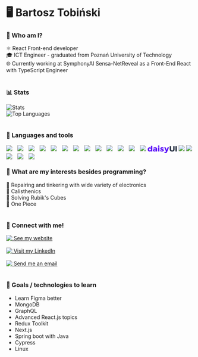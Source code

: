 # 🖥️ Bartosz Tobiński

### 👤 Who am I?
⚛️ React Front-end developer <br />
🎓 ICT Engineer - graduated from Poznań University of Technology <br />
🌐 Currently working at SymphonyAI Sensa-NetReveal as a Front-End React with TypeScript Engineer

#

### 📊 Stats
![Stats](https://github-readme-stats.vercel.app/api?username=bttobi&count_private=true&show_icons=true&theme=transparent&hide=prs,issues,contribs&rank_icon=github)
<br/>
![Top Languages](https://github-readme-stats.vercel.app/api/top-langs/?username=bttobi&layout=donut&theme=transparent)

#

### 🧰 Languages and tools
<img align="left" padding="5px" width="30px" src="https://cdn.jsdelivr.net/gh/devicons/devicon/icons/vscode/vscode-original.svg" />
<img align="left" padding="5px" width="30px" src="https://cdn.jsdelivr.net/gh/devicons/devicon/icons/html5/html5-original.svg" />  
<img align="left" padding="5px" width="30px" src="https://cdn.jsdelivr.net/gh/devicons/devicon/icons/css3/css3-original.svg" />
<img align="left" padding="5px" width="30px" src="https://cdn.jsdelivr.net/gh/devicons/devicon/icons/javascript/javascript-original.svg" />
<img align="top" padding="5px" width="30px" src="https://github.com/bttobi/bttobi/assets/76923032/106874b0-de2e-4886-81b3-c31fe587ef4c" />
<img align="left" padding="5px" width="30px" src="https://cdn.jsdelivr.net/gh/devicons/devicon/icons/react/react-original.svg" />
<img align="left" padding="5px" width="30px" src="https://camo.githubusercontent.com/61e102d7c605ff91efedb9d7e47c1c4a07cef59d3e1da202fd74f4772122ca4e/68747470733a2f2f766974656a732e6465762f6c6f676f2e737667" />
<img align="left" padding="5px" width="30px" src="https://cdn.jsdelivr.net/gh/devicons/devicon/icons/firebase/firebase-plain.svg" />
<img align="left" padding="5px" width="30px" src="https://cdn.jsdelivr.net/gh/devicons/devicon/icons/tailwindcss/tailwindcss-plain.svg" />
<img align="top" padding="5px" width="80px" src="https://raw.githubusercontent.com/saadeghi/files/main/daisyui/logo-4.svg" />
<img align="left" padding="5px" width="30px" src="https://mui.com/static/logo.png" /> 
<img align="left" padding="5px" width="30px" src="https://pagepro.co/blog/wp-content/uploads/2020/03/framer-motion.png" />
<img align="left" padding="5px" width="30px" src="https://global.discourse-cdn.com/standard17/uploads/threejs/original/2X/e/e4f86d2200d2d35c30f7b1494e96b9595ebc2751.png" /> 
<img align="top" padding="5px" width="60px" src="https://reactrouter.com/_brand/react-router-stacked-color-inverted.png" /> 
<img align="left" padding="5px" width="30px" src="https://cdn.jsdelivr.net/gh/devicons/devicon/icons/cplusplus/cplusplus-original.svg" />
<img align="left" padding="5px" width="30px" src="https://cdn.jsdelivr.net/gh/devicons/devicon/icons/mysql/mysql-original-wordmark.svg" />
<img align="left" padding="5px" width="30px" src="https://cdn.jsdelivr.net/gh/devicons/devicon/icons/git/git-original.svg" />  
<img align="left" padding="5px" width="30px" src="https://github.com/bttobi/react-form-recruitment-task/assets/76923032/41cfd5ca-2417-423d-8876-266bc3b9f905" /> 
<img align="top" padding="5px" width="30px" src="https://cdn.jsdelivr.net/gh/devicons/devicon/icons/figma/figma-original.svg" />


#

### 🎨 What are my interests besides programming?
🔧 Repairing and tinkering with wide variety of electronics<br/>
🤸 Calisthenics<br/>
🧊 Solving Rubik's Cubes<br/>
👒 One Piece<br/>

#

### 🔗 Connect with me!
[<img align="top" padding="5px" width="30px" src="https://user-images.githubusercontent.com/76923032/221998072-a1a8eedf-9eba-4c0b-ad24-d80320a6b6e2.png"/>  See my website](http://www.tobinski.pl) <br /> <br />
[<img align="top" padding="5px" width="30px" src="https://cdn.jsdelivr.net/gh/devicons/devicon/icons/linkedin/linkedin-original.svg" />  Visit my LinkedIn](https://www.linkedin.com/in/bartosz-tobiński-525864246/) <br /> <br />
[<img align="top" padding="5px" width="30px" src="https://user-images.githubusercontent.com/76923032/221997878-6b68806a-de50-4dc0-8586-7e2aab4454cf.png" />  Send me an email](mailto:bartosz@tobinski.pl) <br />

#

### 🎯 Goals / technologies to learn
- Learn Figma better
- MongoDB
- GraphQL
- Advanced React.js topics
- Redux Toolkit
- Next.js
- Spring boot with Java
- Cypress
- Linux
